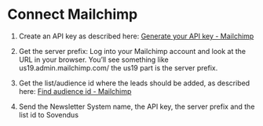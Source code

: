# Connect Mailchimp

1. Create an API key as described here: [Generate your API key - Mailchimp](https://mailchimp.com/developer/marketing/guides/quick-start/#generate-your-api-key)

2. Get the server prefix: Log into your Mailchimp account and look at the URL in your browser. You’ll see something like us19.admin.mailchimp.com/ the us19 part is the server prefix.

3. Get the list/audience id where the leads should be added, as described here: [Find audience id - Mailchimp](https://mailchimp.com/help/find-audience-id/)

4. Send the Newsletter System name, the API key, the server prefix and the list id to Sovendus
